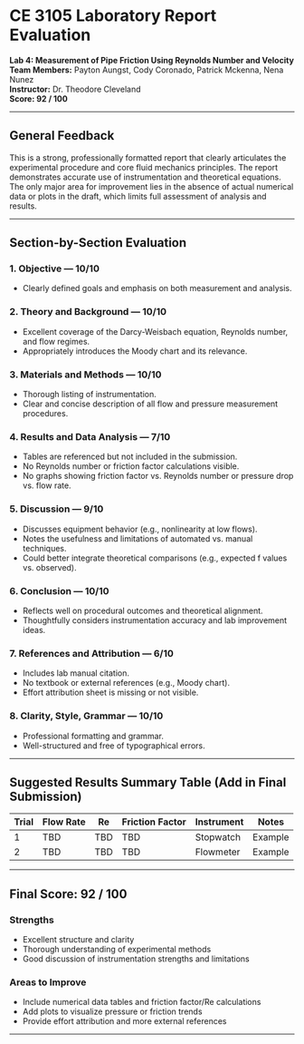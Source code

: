 
#  CE 3105 Laboratory Report Evaluation  
**Lab 4: Measurement of Pipe Friction Using Reynolds Number and Velocity**  
**Team Members:** Payton Aungst, Cody Coronado, Patrick Mckenna, Nena Nunez  
**Instructor:** Dr. Theodore Cleveland  
**Score: 92 / 100**

---

## General Feedback

This is a strong, professionally formatted report that clearly articulates the experimental procedure and core fluid mechanics principles. The report demonstrates accurate use of instrumentation and theoretical equations. The only major area for improvement lies in the absence of actual numerical data or plots in the draft, which limits full assessment of analysis and results.

---

## Section-by-Section Evaluation

### 1. **Objective** — **10/10**
- Clearly defined goals and emphasis on both measurement and analysis.

### 2. **Theory and Background** — **10/10**
- Excellent coverage of the Darcy-Weisbach equation, Reynolds number, and flow regimes.
- Appropriately introduces the Moody chart and its relevance.

### 3. **Materials and Methods** — **10/10**
- Thorough listing of instrumentation.
- Clear and concise description of all flow and pressure measurement procedures.

### 4. **Results and Data Analysis** — **7/10**
- Tables are referenced but not included in the submission.
- No Reynolds number or friction factor calculations visible.
- No graphs showing friction factor vs. Reynolds number or pressure drop vs. flow rate.

### 5. **Discussion** — **9/10**
- Discusses equipment behavior (e.g., nonlinearity at low flows).
- Notes the usefulness and limitations of automated vs. manual techniques.
- Could better integrate theoretical comparisons (e.g., expected f values vs. observed).

### 6. **Conclusion** — **10/10**
- Reflects well on procedural outcomes and theoretical alignment.
- Thoughtfully considers instrumentation accuracy and lab improvement ideas.

### 7. **References and Attribution** — **6/10**
- Includes lab manual citation.
- No textbook or external references (e.g., Moody chart).
- Effort attribution sheet is missing or not visible.

### 8. **Clarity, Style, Grammar** — **10/10**
- Professional formatting and grammar.
- Well-structured and free of typographical errors.

---

## Suggested Results Summary Table (Add in Final Submission)

| Trial | Flow Rate | Re | Friction Factor | Instrument | Notes |
|-------|-----------|----|------------------|------------|-------|
| 1     | TBD       | TBD| TBD              | Stopwatch  | Example |
| 2     | TBD       | TBD| TBD              | Flowmeter  | Example |

---

## Final Score: **92 / 100**

### **Strengths**
- Excellent structure and clarity
- Thorough understanding of experimental methods
- Good discussion of instrumentation strengths and limitations

###  **Areas to Improve**
- Include numerical data tables and friction factor/Re calculations
- Add plots to visualize pressure or friction trends
- Provide effort attribution and more external references

---

